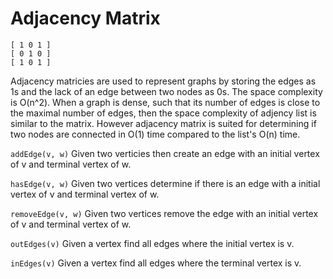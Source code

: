 # Adjacency Matrix
```
[ 1 0 1 ] 
[ 0 1 0 ]
[ 1 0 1 ]
```

Adjacency matricies are used to represent graphs by storing the edges as 1s and the lack of an edge between two nodes as 0s. The space complexity is O(n^2). When a graph is dense, such that its number of edges is close to the maximal number of edges, then the space complexity of adjency list is similar to the matrix. However adjacency matrix is suited for determining if two nodes are connected in O(1) time compared to the list's O(n) time.


`addEdge(v, w)` Given two verticies then create an edge with an initial vertex of v and terminal vertex of w.

`hasEdge(v, w)` Given two vertices determine if there is an edge with a initial vertex of v and terminal vertex of w.

`removeEdge(v, w)` Given two vertices remove the edge with an initial vertex of v and terminal vertex of w.

`outEdges(v)` Given a vertex find all edges where the initial vertex is v.

`inEdges(v)` Given a vertex find all edges where the terminal vertex is v.